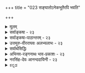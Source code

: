 +++
title = "023 सङ्घातोऽनेकभूतैरपि भवति"

+++
<details><summary>मूलम्</summary>

संघातोऽनेकभूतैरपि भवति यथा ह्येकभूतस्य भागैर्देहादिः पञ्चभूतात्मक इति निगमाद्युक्तिभिश्च प्रसिद्धम् ।  
न त्वेवं संकरः स्याद्व्यवहृतिनियमस्सूत्रितस्तारतम्याद्देहादौ येन भूतान्तरयुजि भवतो भौमतादिव्यवस्था ॥ २३ ॥
</details>

<details><summary>सर्वाङ्कषा - २३</summary>

एवमतिरिक्तावयविनिरासादेव मानवशरीरादेः केवलपार्थिवत्वमपि वैशेषिकैरुक्तं निरस्तप्रायमिति प्रतिपादयति – सङ्घात इत्यादिना । यथा हि एकभूतस्य **भागैः** = अंशैः **सङ्घातः** = सङ्घीभावः भवति घटादौ, तथैव **नैकभूतैरपि** = एकातिरिक्तभूतैरपि सङ्घातः भवति । अतः **देहादिः** = अस्मद्देहादिकं पञ्चभूतात्मकः, न तु केवलं पार्थिव इति **निगमाद्युक्तिभिः** = वेदादीनाम् वचनैः 'चतुर्विधाहारमयं शरीरम्' इत्यादिगर्भोपनिषद्वचनैः, आदिना पञ्चभूतात्मकं वपुः' इत्यादिपुराणादिवचनसंग्रहः । **प्रसिद्धम्** = सर्वसंमतम् अपलपितुमशक्यम् । 'च' कारात् युक्तेरपि संग्रहः । अथवा 'निगमात्, युक्तिभिः' इति वा पदच्छेदः । 

[[51]]

न त्वेवं संकरः स्यात्; व्यवहृतिनियमः सूत्रितस्तारतम्यात्, 

देहादौ येन भूतान्तरयुजि भवतो भौमतादिव्यवस्था ॥23॥ 



चकाराल्लोकानुभवोऽपि ग्राह्यः । शरीरे क्लेदनस्वेदनादिभिः पञ्चभूतानामपि सत्त्वानुभवात् ।  
पञ्चानामपि कारणत्वे समाने,  
अवयवातिरिक्ते अवयविनि निरस्ते च  
एकस्यैव तत्रोपादानत्वम्, इतरेषाम् अनुपादानत्वम् इति कल्पना  
अप्रामाणिकी ।  
**एवम्** =पञ्चानामप्युपादानत्वेऽपि **सङ्करः** = पृथिवीत्वादि-जाति-साङ्कर्यंम् न स्यात्;  
अवयवातिरिक्तावयविनः अनङ्गीकारादिति हेतुः ।  

> अवयवातिरिक्तावयव्य्-अङ्गीकारे,  
पञ्चानाम् अपि भूतानाम् उपादानत्वे च,  
एकस्मिन् शरीरे पृथिवीत्व-जलत्वादीनां समावेशात्  
जातिसाङ्कर्यं स्यात् ।  
पृथिवीत्वं विहाय  
जलत्वं कासारादौ,  
जलत्वं विहाय पृथिवीत्वं घटादौ,  
उभयोः समावेशो मानुषशरीरे 

इति ।  
परन्तु  
सिद्धान्ते अतिरिक्तस्य एकस्यावयविनः अनङ्गीकारात्,  
तत्-तद्-भागेषु तत्-तज्-जातेः सत्त्वेऽविरोधात्  
न जातिसाङ्कर्यप्रसङ्गः ॥ 

ननु यदि जातिसाङ्कर्यं न दोषः, तर्हि 'सङ्करो नरकायैव' (गी. 1-42 ) इति भगवद्वचनं कथमिति चेत्; 'जायते वर्णसङ्करः' इति पूर्वं वाक्यं विस्मृत्य वर्णसांकर्यपरं सङ्करपदं जातिसङ्करपरमिति भ्रान्तोऽसि त्वम् । पूर्वं तस्य विस्मरणं मम न्याय्यम्, पुरोगामिनस्तव 'उत्साद्यन्ते जातिधर्माः ' ( गी. 1-43 ) इति पुरतो वर्तमानं 'जातिधर्म' पदं विस्मृतं किल ! । हन्त ! रोषितस्त्वम् ! महानयं विचारः शान्तचित्तैर्निर्वर्तनीयः । क्रोधः करिष्यामस्समये (अद्रव्य. 133-133) । पृथिवीत्वादिजडवस्तुगतजातिविचारोऽन्यः, अन्यश्च मानवगत जातिवर्णविचार इति सांप्रतं समापयामः ॥ 

पञ्चानामप्युपादानत्वे समाने, पार्थिवशरीरम्, जलीयशरीरम् इत्यादिव्यवहारः कथमित्यत्राहव्यवहृतीत्यादि । **व्यवहृतिनियमः** = ' इदं पार्थिवम्' इत्यादिव्यवहारव्यवस्था **तारतम्यात्** = पृथिवीभागाधिक्यात् इतरभागानां न्यूनत्वाच्च **सूत्रितः** = सूत्रेण प्रतिपादितः । सूत्रकारेण कथनमात्रात् प्रमाणविरुद्धं कथमङ्गीकर्तुं शक्यमित्यत्र – देहादावित्यादि । **भूतान्तरयुजि** = भूतान्तरविशिष्टे मानुषदेहादौ **भवतः** = वैशेषिकस्य तव **भौमतादिव्यवस्था** =पार्थिवत्वादिव्यवस्था येन येन प्रमाणेन, तेनैव प्रमाणेन सूत्रकारेणापि तथोक्तम् ॥ 

अयमर्थः - मानुषदेहे पञ्चानामपि कारणत्वे, पृथिवीभागस्यैवोपादानत्वम्, इतरेषां तु सहकारित्वमात्रमिति कथं निर्णीयते ? न चानिर्णये का हानिरिति वाच्यम्, मानवशरीरस्य पार्थिवत्वव्यवहारानापत्तेः, इति प्रश्ने, पृथिवीभागाधिक्यादिति खलूत्तरम् । एतदेव सिद्धान्तेऽपि पार्थिवत्वादिव्यवहारनियामकमिति न कश्चिद्दोषः । सूत्रकारेणापि एतदेवाभिहितम् । छान्दोग्ये 'अन्नमशितं त्रेधा विधीयते ' (छां. 6-5-1 ) इत्युपक्रम्य 'अन्नमयं हि सौम्य मनः' (छां. 6-5-4 ) इति श्रूयते । पञ्चीकरणप्रक्रियया अन्ने पृथिव्यादिपञ्चभूतभागानामपि सत्त्वे, मनसि केवलमन्नमयत्वं कथमुच्यते इति शङ्कायाम्, तत्रोक्तम्, 'वैशेष्यात्तु तद्वादः' (ब्र.सू.2-4-19) इति । **वैशेष्यम्** =आधिक्यम् । अन्ने इतरभागानां सत्त्वेऽपि पृथिवीभागस्याधिक्यात्, मनः अन्नमयमित्युच्यते इति । एवमेव मानुषदेहेऽपि इतरभूतापेक्षया पृथिवीभागाधिक्यात् पञ्चानामुपादानत्वेऽपि पार्थिवत्वव्यवहार इति नानुपपत्तिः ॥ 

"बौद्धमते संयोगो न स्वीक्रियते' 



[[52]]

**पटनिर्माता** = कुविन्दः ( 

यद्यपि सिद्धान्ते मन आहङ्कारिकम्, न तु पार्थिवम् । अथाप्यन्नमयमिति कथनम् ' आहारशुद्धौ सत्त्वशुद्धिः' (छां. 7-26-2 ) इति प्रमाणात् आहाराधीनत्वान्मनः स्थितेः 'अन्नमयं हि सौम्य मनः' इत्युक्तिः । अन्नशुद्धिः किंरूपेत्यन्योऽयं विचारः, न केवलं सांकेतिक इतिपरमवधीयताम् ॥ 

नन्वत्र सङ्घातशब्दप्रयोगात् पञ्चभूतसङ्घातापेक्षया अतिरिक्तशरीरनिराकरणाच्च सङ्घात एव अवयविस्थानापन्न इत्युक्तं भवति । तर्हि उपादानोपादेयभावस्थले सङ्घातवाद एवाचार्याभिमतो वा? न चेष्टापत्तिः अवयविनिरासादिति वाच्यम्, आरम्भवादिनः वैशेषिकाः, सङ्घातवादिनो बौद्धाः ( वैभाषिकाः), विवर्तवादिनो माध्यमिकबौद्धाः, परिणामवादिनो वयमिति खलु प्रसिद्धिः । अतः कः सिद्धान्त इति चेत्, नात्र सङ्घातशब्दः बौद्धसङ्केतितार्थप्रतिपादकः, किन्तु समुदायार्थकः । सिद्धान्ते समुदायत्वमप्येकावस्था । अतः 'द्रव्याभेदेऽप्यवस्थान्तरतः' इति **पूर्वोक्तावस्थान्तरवादः** = परिणामवाद एवाचार्याभिमतः । प्रत्येकावस्था एका, समुदायावस्था अपरा इति अवस्थाभेद एव सङ्घातपदेनापि विवक्षितः । बौद्धास्तु क्षणिकवादे भेदबुद्धेरमा 

भावात अवस्थाया अव्यावर्तकत्वात्, अवस्थाभेदमपि नाङ्गीकुर्वन्ति । अवस्थाभेद एव परिणामवाद इति असकृद- 

भिहितं पुरस्तात् । अतः अवयवातिरिक्तावयविनिराकरणमात्रेण न बौद्धमतसाङ्कर्यम् ॥ 

ननु प्रत्येकापेक्षया समुदाये को विशेषः ? इति चेत्, उक्तमेव पूर्वम् 'संसर्गादेर्विशेषात्' (श्लो. 21) इति । अतिरिक्तावयविवादेऽपि पुरुषव्यापारस्य तादृशसंयोगसंपादन एव हि पर्यवसानम् । ततश्च 'पटं कर्तुमारभते' इत्यादिव्यवहाराणामपि विषयलाभः । एवञ्च वैशेषिकमते असमवायिकारणतयाङ्गीकृतः अवयवानां विलक्षणसंयोगोत्पत्त्या, तादृशसंयोगविशिष्टावयवा एव सिद्धान्ते अवयविव्यवहारनियामकाः । तादृशसंयोगजन्यः अतिरिक्त एवावयवीति वैशेषिकमते । संयोगाख्यपदार्थस्यैवानङ्गीकारात् अवयवसङ्घातमात्रम् अवयवीति बौद्धमतमिति विशेषः । अधिकं 'संसर्गादेर्विशेषात्' इत्यत्र ( श्लो. 21) द्रष्टव्यम् ॥ 

निष्ठुरसत्कार्यवादिनः सांख्या अपि हि 'सङ्घातपरार्थत्वात्' (सां. का. 17 ) इत्यवयविस्थाने सङ्घातपदं प्रयुञ्जते, न तावता ते सङ्घातवादिनः । अतः न बौद्धच्छायापातप्रसक्तिः । बौद्धमते निष्ठुरासत्कार्यवादः। सिद्धान्ते तु उपादानदृष्ट्या सत्कार्यवादः । अवस्थादृष्ट्या त्वसत्कार्यवाद एव । अथापि अवस्थानां स्वतन्त्रपदार्थत्वाभावान्नासत्कार्यवादस्सिद्धान्त इति विशेषः ॥ २३ ॥
</details>


<details><summary>सर्वाङ्कषा-पाठान्तरम् - २३</summary>

एवमतिरिक्तावयविनिरासादेव मानवशरीरदेः केवलपार्थिवत्वमपि वैशेषिकैरुक्तं निरस्तप्रायमिति प्रतिपादयति - सङ्घात इत्यादिना । यथा हि एकभूतस्य भागैः = अंशैः सङ्घातः = सङ्घीभावः भवति घटादौ, तथैव नैकभूतैरपि = एकातिरिक्तभूतैरपि सङ्घातः भवति । अतः देहादिः = अस्मद्देहादिकं पञ्चभूतात्मकः, न तु केवलं पार्थिव इति निगमाद्युक्तिभिः = वेदादीनां वचनैः 'चतुर्विधाहारमयं शरीरम्‌' इत्यादि गर्भोपनिषद्वचनैः, आदिना 'पञ्चभूतात्मकं वपुः' इत्यादिपुराणादिवचनसंग्रहः । प्रसिद्धम्‌ = सर्वसंमतम्‌ अपलपितुमशक्यम्‌ । 'च' कारात्‌ युक्तेरपि संग्रहः । अथवा 'निगमात्‌, युक्तिभिः' इति वा पदच्छेदः । चकाराल्लोकानुभवोऽपि ग्राह्यः । शरीरे क्लेदनस्वेदनादिभिः पञ्चभूतानामपि सत्त्वानुभवात्‌ । पञ्चानामपि कारणत्वे समाने, अवयवातिरिक्ते अवयविनि निरस्ते च एकस्यैव तत्रोपादानत्वम्‌, इतरेषामनुपादानत्वम्‌ इति कल्पना अप्रामाणिकी । एवम्‌ = पञ्चानामप्युपादानत्वेऽपि सङ्करः = पृथिवीत्वादिजातिसाङ्कर्यं न स्यात्‌; अवयवातिरिक्तावयविनः अनङ्गीकारादिति हेतुः । अवयवातिरिक्तावयव्यङ्गीकारे, पञ्चानामपि भूतानामुपादानत्वे च, एकस्मिन्‌ शरीरे पृथिवीत्वजलत्वादीनां समावेशात्‌ जातिसाङ्कर्यं स्यात्‌ । पृथिवीत्वं विहाय जलत्वं कासारादौ, जलत्वं विहाय पृथिवीत्वं घटादौ, उभयोः समावेशो मानुषशरीरे इति । परन्तु सिद्धान्ते अतिरिक्तस्य एकस्यावयविनः अनङ्गीकारात्‌, तत्तद्भागेषु तत्तज्जातेः सत्त्वेऽविरोधात्‌ न जातिसाङ्कर्यप्रसङ्गः ॥   
ननु यदि जातिसाङ्कर्यं न दोषः, तर्हि 'सङ्करो नरकायैव' (गी.१-४२) इति भगवद्वचनं कथमिति चेत्‌; 'जायते वर्णसङ्करः' इति पूर्वं वाक्यं विस्मृत्य वर्णसांकर्यपरं सङ्करपदं जातिसङ्करपरमिति भ्रान्तोऽसि त्वम्‌ । पूर्वं तस्य विस्मरणं मम न्याय्यम्‌, पुरोगामिनस्तव 'उत्साद्यन्ते जातिधर्माः' (गी.१-४३) इति पुरतो वर्तमानं 'जातिधर्म'पदं विस्मृतं किल! । हन्त! रोषितस्त्वम्‌! महानयं विचारः शान्तचित्तैर्निर्वर्तनीयः । करिष्यामस्समये (अद्रव्य.१३३-१३३) । पृथिवीत्वादिजडवस्तुगतजातिविचारोऽन्यः, अन्यश्च मानवगत जातिवर्णविचार इति सांप्रतं समापयामः ॥   
पञ्चानामप्युपादानत्वे समाने, पार्थिवशरीरम्‌, जलीयशरीरम्‌ इत्यादिव्यवहारः कथमित्यत्राह - व्यवहृतीत्यादि । व्यवहृतिनियमः = 'इदं पार्थिवम्‌' इत्यादिव्यवहारव्यवस्था तारतम्यात्‌ = पृथिवीभागाधिक्यात्‌ इतरभागानां न्यूनत्वाच्च सूत्रितः = सूत्रेण प्रतिपादितः । सूत्रकारेण कथनमात्रात्‌ प्रमाणविरुद्धं कथमङ्गीकर्तुं शक्यमित्यत्र - देहादावित्यादि । भूतान्तरयुजि = भूतान्तरविशिष्टे मानुषदेहादौ भवतः = वैशेषिकस्य तव भौमतादिव्यवस्था = पार्थिवत्वादिव्यवस्था येन = येन प्रमाणेन, तेनैव प्रमाणेन सूत्रकारेणापि तथोक्तम्‌ ॥   
अयमर्थः - मानुषदेहे पञ्चानामपि कारणत्वे, पृथिवीभागस्यैवोपादानत्वम्‌, इतरेषां तु सहकारित्वमात्र- मिति कथं निर्णीयते? न चानिर्णये का हानिरिति वाच्यम्‌, मानवशरीरस्य पार्थिवत्वव्यवहारानापत्तेः, इति प्रश्ने, पृथिवीभागाधिक्यादिति खलूत्तरम्‌ । एतदेव सिद्धान्तेऽपि पार्थिवत्वादिव्यवहारनियामकमिति न कश्चिद्दोषः । सूत्रकारेणापि एतदेवाभिहितम्‌ । छान्दोग्ये 'अन्नमशितं त्रेधा विधीयते' (छं.६-५-१) इत्युपक्रम्य 'अन्नमयं हि सौम्य मनः' (छं.६-५-४) इति श्रूयते । पञ्चीकरणप्रक्रियया अन्ने पृथिव्यादिपञ्चभूतभागानामपि सत्त्वे, मनसि केवलमन्नमयत्वं कथमुच्यते इति शङ्कायाम्‌, तत्रोक्तम्‌, 'वैशेष्यात्तु तद्वादः' (ब्र.सू.२-४-१९) इति । वैशेष्यम्‌ = आधिक्यम्‌ । अन्ने इतरभागानां सत्त्वेऽपि पृथिवीभागस्याधिक्यात्‌, मनः अन्नमयमित्युच्यते इति । एवमेव मानुषदेहेऽपि इतरभूतापेक्षया पृथिवीभागाधिक्यात्‌ पञ्चानामुपादानत्वेऽपि पार्थिवत्वव्यवहार इति नानुपपत्तिः ॥   
यद्यपि सिद्धान्ते मन आहङ्कारिकम्‌, न तु पार्थिवम्‌ । अथाप्यन्नमयमिति कथनम्‌ 'आहारशुद्धौ सत्त्वशुद्धिः' (छा. ७-२६-२) इति प्रमाणात्‌ आहाराधीनत्वान्मनः स्थितेः 'अन्नमयं हि सौम्य मनः' इत्युक्तिः । अन्नशुद्धिः किंरूपेत्यन्योऽयं विचारः, न केवलं सांकेतिक इतिपरमवधीयताम्‌ ॥   
नन्वत्र सङ्घातशब्दप्रयोगात्‌ पञ्चभूतसङ्घातपेक्षया अतिरिक्तशरीरनिराकरणाच्च सङ्घात एव अवयवि- स्थानापन्न इत्युक्तं भवति । तर्हि उपादानोपादेयभावस्थले सङ्घातवाद एवाचार्याभिमतो वा? न चेष्टापत्तिः अवयविनिरासादिति वाच्यम्‌, आरम्भवादिनः वैशेषिकाः, सङ्घातवादिनो बौद्धाः (वैभाषिकाः), विवर्तवादिनो माध्यमिकबौद्धाः, परिणामवादिनो वयमिति खलु प्रसिद्धिः । अतः कः सिद्धान्त इति चेत्‌, नात्र सङ्घातशब्दः बौद्धसङ्केतितार्थप्रतिपादकः, किन्तु समृदायार्थकः । सिद्धान्ते समुदायत्वमप्येकावस्था । अतः 'द्रव्याभेदेऽप्यवस्थान्तरतः' इति पूर्वोक्तावस्थान्तरवादः = परिणामवाद एवाचार्याभिमतः । प्रत्येकावस्था एका, समुदायावस्था अपरा इति अवस्थाभेद एव सङ्घातपदेनापि विवक्षितः । बौद्धास्तु क्षणिकवादे भेदबुद्धेरभावात् अवस्थाया अव्यावर्तकत्वात्‌, अवस्थाभेदमपि नाङ्गीकुर्वन्ति । अवस्थाभेद एव परिणामवाद इति असकृदभिहितं पुरस्तात्‌ । अतः अवयवातिरिक्तावयविनिराकरणमात्रेण न बौद्धमतसाङ्कर्यम्‌ ॥   
ननु प्रत्येकापेक्षया समुदाये को विशेषः? इति चेत्‌, उक्तमेव पूर्वम्‌ 'संसर्गादेर्विशेषात्‌' (श्लो.२१) इति । अतिरिक्तावयविवादेऽपि पुरुषव्यापारस्य तादृशसंयोगसंपादन एव हि पर्यवसानम्‌ । ततश्च 'पटं कर्तुमारभते' इत्यादिव्यवहाराणामपि विषयलाभः । एवञ्च वैशेषिकमते असमवायिकारणतयाङ्गीकृतः अवयवानां विलक्षणसंयोगोत्पत्त्या, तादृशसंयोगविशिष्टावयवा एव सिद्धान्ते अवयविव्यवहारनियामकाः । तादृशसंयोगजन्यः अतिरिक्त एवावयवीति वैशेषिकमते । संयोगाख्यपदार्थस्यैवानङ्गीकारात्‌ अवयवसङ्गातमात्रम् अवयवीति बौद्धमतमिति विशेषः । अधिकं 'संसर्गादेर्विशेषात्‌' इत्यत्र (श्लो.२१) द्रष्टव्यम्‌ ॥   
निष्ठुरसत्कार्यवादिनः सांख्या अपि हि 'सङ्घातपरार्थत्वात्‌' (सां.का.१७) इत्यवयविस्थाने सङ्घातपदं प्रयञ्जते, न तावता ते सङ्घातवादिनः । अतः न बौद्धच्छायापातप्रसक्तिः । बौद्धमते निष्ठुरासत्कार्यवादः ।   
सिद्धान्ते ते उपादानदृष्ट्या सत्कार्यवादः । अवस्थादृष्ट्या त्वसत्कार्यवाद एव । अथापि अवस्थानां स्वतन्त्रपदार्थत्वाभावान्नासत्कार्यवादस्सिद्धान्त इति विशेषः ॥ २३ ॥
</details>


<details><summary>उत्तमूरु-वीरराघवः अलभ्यलाभः - २३</summary>

एवं द्रव्योत्पत्तिवादो निरस्तः । एवञ्च द्रव्योत्पत्तिं स्वीकृत्य तार्किकैः भौतिकानामेकभूतभागमात्रोपादानकत्वं वा विजातीयानेकोपादानकत्वमपि वेति विचार्य, ''शरीरं पञ्चात्मकं न विद्यते'', ''गुणान्तराप्रादुर्भावाच्च न त्र्यात्मकम्”, ''अणुसंयोगस्त्वप्रतिषिद्धः'' इति वैशेषिके (४-२) न्याये चेवमेकमात्रोपादानकत्वं यत् स्थापितम्, तत् सर्वं गगनपुष्पगन्घविचार एव । अथापि तत्राप्यनुभवप्रमाणविरोधं दर्शयति संघात इति । ''अणुसंयोगस्त्वप्रतिषिद्धः'' इति भवदुक्त्यापि संघातः संयोगः अनेकभूतोत्पाद्य इति सिद्धम् । देहो वा मृत्पाषाणादिर्विषयो वा भौतिकः सर्वोऽपि पञ्चभूतात्मक इति प्रसिद्धं पञ्चीकरणप्रमाण - देहपोषकाहारादिश्रुतिप्रभृतित इति पूर्वार्धस्यार्थः । नियन्तव्यमिति । नानामूतोपादानकत्वे एकस्मिन् द्रव्ये स्वीक्रियमाणे तत्रैकत्र पृथिवीत्वाष्त्वादिनानाजातिसमावेशः स्यात्, सांकर्यञ्च जातिबाधकमिति कृत्वा एकोपादानकत्वनियमो भवदिष्ट इति भावः । न वेति । सांकर्यपरिहारप्रकारस्य वक्ष्यमाणत्वात् सांकर्यस्यादोषत्वाच्च स न कार्य इति भावः । संघातेति । तस्य संयोगस्य गुणरूपत्वात् तत्र न द्रव्यजातिप्रसक्तिः । संयुक्तद्रव्याणि तु व्यवस्थितान्येवेति भावः । तैजसत्वाभिमत इति । सुवर्णे तैजसम् अत्यन्ताग्निसंयोगेऽप्यनुच्छिद्यमानद्रवत्वाधिकरणत्वादिति घृतजतुवैजात्येन त्रपुसीसलोहरजतसुवर्णानां तैजसत्वं तदिष्टम् । तर्हि गुरुत्वपीतरूपाद्याश्रयत्वं कथमिति विचार्य उपष्टम्भकद्रव्यगतं तदिति समाहितम् । अतोऽनेकद्रव्यसंघातो विलक्षण इह नापलप्य इति भावः । अत्राभिमतेति पदयोजनं गुरुत्वाद्याश्रये एव द्रवत्वप्रत्यक्षात् तदाश्रयतया तेजःकल्पनं नोचितम् । पञ्चीकृततया तेजोंशाधिक्येऽपि पार्थिवांश एवाधिकतरः सुवर्णपदव्यवहारमर्हतीति ज्ञापितम् । चतुर्विधेति । खाद्यलेह्यवत् पेयचूष्ययोरप्याहारत्वात् अप्कार्यत्वमप्यावश्यकमिति भावः । ''अन्नमशितम्, आपोऽशिताः, तेजोऽशितम्” इति भूतत्रयाहारपरं छान्दोग्यमप्यनुसंधेयम् । तर्हि पृथिवीत्वाप्त्वादिजातीनां प्रतिभौतिकं समावेशः स्यात् । तथाच पृथिव्यवादिषु पृथक्पृथक् स्थितयोर्द्वयोरेकत्र समावेशरूपसांकर्यदोषात् पृथिवीत्वादेर्जातित्वमेव न स्यादित्यनोत्तरार्धे न त्वित्यादि । एवमित्यस्य एवं सर्वोपादानकत्वस्वीकारे इत्यर्थः संघातमात्रोत्पत्तेरिति वाऽर्थः । एवमित्यस्य द्रव्योत्पत्तिस्वीकारेऽपीत्यर्थाभिप्रायेणाह तदुत्पादेऽपीति । तुशब्दः अवतारिकादर्शितशंकाव्यवच्छेदार्थः । न चेति चकारः पूर्वार्धोक्तस्य साधकस्यात्रोक्तेन बाधकाभावेन समुच्चये । नरसिंहेति । नरत्वसिंहत्वयोर्जातित्वानापत्तिर्यथा तत्र नरत्वाद्यस्वीकारेण वार्यते, तथा भौतिके पृथिवीत्वादिभूतजात्यस्वीकारेण वार्यतामित्याशयः । सिद्धान्ते तु संघातातिरिक्तस्याभावान्न कश्चिद् दोषः । रूपान्तरम् - नीलत्वपीतत्वादिरहितम् । इदमश्वगर्दभजातीयजन्याश्वतराद्युपलक्षणम् । एतेन - विजातीयोत्पत्तिस्वीकारेण । अथ सांकार्यं न जातिबाधकमिति पक्षमादृत्याऽऽह भवतु वेति । उपाधीति । जातिरूपधर्म एव सांकर्यस्य बाधकता, न भूतत्वमूर्तत्वादौ उपाधिरूपधर्मे इति तदुक्तम् । पाञ्चभौतिकेष्विति । एकैकस्यापि पाञ्चभौतिकत्वे इत्यर्थः । तत्तदर्थक्रियेति । अर्थक्रिया नाम कार्यनिष्पत्तिः । सिद्धान्तिना व्यवहारव्यवस्थितिर्नापलप्येति दर्शयति वर्णित इति । मन्त्रेति । निरूढपश्वङ्गहोमकरणतन्त्रेत्थधेः आ.द.वर्णितः । तत्र निरूढपशुयागे पशुशरीरस्य पृथिवीत्वेन विशिष्य कथनमिति भावः । व्यवहृतिनियम इति घटादौ पृथिव्यादिव्यवहारसत्ता, तदितरभूतव्यवहाराभावश्च तारतम्यात् तत्तद्भूतन्यूनाधिकभावात् । तद्व्यवहारे तद्भूयस्त्वं प्रयोजकमित्युक्तं भवति । श्लोके भौमतेति । भूम्युपादानकत्वादीत्यर्थः । नानाभूतसंसर्गे सत्यपि भवदभिमतायामेकभूतोपादानकत्वव्यवस्थायां हि तारतम्यमेव हेतुरित्यर्थः । भूयसेति । भूयोवयवमूलक इत्यर्थः । सांकर्यभीरुणा बहुत्रावयविनं विनैव व्यवहारनिर्वाहः कार्य इति उदाहरणान्तरैर्दर्शयति विजातीयेति । खट्वा दारुणाऽपि निर्मीयते, शिलया, लोहादिना च । तत्र खट्वात्वदारुत्वयोः सांकर्यं स्यादिति द्रव्यान्तरमेव न जातम्, किंतु नानासंघातमात्रमिति वक्तव्यम् । एवं गोपुरे । मृत्सुवर्णरजतादिविजातीयप्रकृतिके घटादावपीयमेव सरणिरिति । ननु भूतातिरिक्तद्रव्यानुत्पत्तौ भौतिकमिति व्यवहारविशेषः कुत इत्यत्राह विभागादिति । समुदायात् पृथक्करणमात्रेणापि पिण्डकाष्ठादिशब्दैः पृथग्व्यवहारो भवति । पूर्वसिद्धावस्थातिरिक्तायाः अवस्थायाः साध्यतया तद्विशिष्टे च पूर्वद्रव्य एव भौतिकत्वबुद्धिरिति । एकत्वमिति । पिण्डावस्थायामेकत्वम्, सर्वं मृन्मयमिति घटशरावकरकादिबहूत्पत्त्या च बहुत्वम् । अपञ्चीकृतं भूतं समष्टिः पञ्चीकृतं व्यष्टिरिति यथा - तथाऽवस्थाभेदात् व्यवहारभेदः । प्राक्सत्त्वकार्यत्वयोरसमावेशात् कथं सत्कार्यवाद इति शंकते नन्विति । कार्यत्वमुत्पत्तिमत्त्वम् । उत्पत्तिश्चावस्थैव । तदाश्रयत्वात् सत एव द्रव्यस्य कार्यत्वव्यवहारः । मृन्मयं हिरण्मयमिति द्रव्य एव विकारशब्दप्रयोगात् । तदात्मानं स्वयमकुरुतेति कारणद्रव्य एव कार्यत्वव्यवहाराच्च । गमेत्वघटत्वादीनामवस्थानां प्रकारतयैव भानस्वाभाव्यात् प्रकारिण्येव कार्यत्वादिव्यवहारो लोकसिद्धः; न तु धर्मप्राधान्येनेति भावः ॥ २३ ॥
</details>

<details><summary>सर्वार्थसिद्धिः</summary>

या चान्या कल्पना शरीरादिषु पृथिव्याद्यनेकभृतसद्भावेऽप्येकमेव भूतमुपादानमन्यत्संसर्गिमात्रमिति, तामपि निरस्यति संघात इति ॥ अवयविसद्भावे ह्येकप्रकृतित्वं नियन्तव्यं न वा त्वया? संघातवादे तु यथादर्शनं सर्वमुपादानम् । न च विजातीयानां संहतिर्नास्ति दृष्टविरोधात् युष्मत्सिद्धान्तविरोधाच्च । अन्यथा कथं तैजस्त्वाभिमते काञ्चनादौ गुरुत्वादिकॢप्तिः? किंच "त्रिवृत्करणं नामरूपव्याकरणार्थं चतुर्विधाहारमयं शरीरं" इति च गर्भोपनिषत् । "पञ्चभूतात्मकं वपुः" इत्यादि च स्मर्यते । तदिदमाह - देहादिरिति । यथा विजातीयवृक्षपोतव्यतिषक्तोपचये वृक्षैकत्वधीः, एवमेकस्मिन्ननेकभूतारब्धे विरुद्धजातिसमावेशगन्धोऽपि न स्यादित्याह - न त्विति । एवंशब्द उक्तहेतुपरो वा ; अपूर्वद्रव्यानुत्पादादित्यर्थः । तदुत्पादेऽपि न जातिसङ्कर इत्याशयः । नरसिंहादिन्यायेनोभयविलक्षणावयव्युत्पत्तिसंभवात् । कल्प्यते च युष्माभिश्चित्रं रूपान्तरम् । एतेन तज्जातीयोपात्तं कथमतज्जातीयमित्यपि प्रत्युक्तम्, तन्त्वादिजातीयैरतन्त्वादिजातीयोत्पत्त्यभ्युपगमाच्च । भवतु वा पृथिवीत्वतोयत्वादीनामेकत्र समावेशः, तथाऽपि का हानिः? परस्परपरिहार्युपाधिद्वयसमावेशन्यायेन दर्शनादर्शनाभ्यामेव सर्वातिप्रसङ्गशान्तेः । ननु पाञ्चभौतिकेषु कथमेकभूतशब्दस्तत्तदर्थक्रियावानियमश्च?  
वर्णितो हि भवद्भिरेव भूतान्तरोपष्टब्धेष्वपि देहादिषु पार्थिवाप्यादिविभागः । कथं च मन्त्रार्थवादेषु "पृथिवी शरीरमित्यादिविशेषव्यपदेश इत्यत्राह - व्यवहृतीति । सूत्रितो ह्यसौ "वैशेष्यात्तु तद्वादस्तद्वाद" इति "त्र्यात्मकत्वात्तु भूयस्त्वात्" इति च । अत्र प्रतिबन्दीं प्रथयति - देहादाविति । येनेति तारतम्यपरामर्शः । तवाप्यनारब्धावयविकेषु विजातीयराशिषु भूयसा व्यवहारो लोकसिद्धस्संमन्तव्यः । विजातीयदारुशिलाद्यारब्धेषु च खट्वागोपुरादिषु किंचिज्जातीयत्वनियमः, तत्रावयव्यनारम्भे सर्वत्रैवमस्मन्मतसिद्धिः ।  
विभागादविभागाच्च भूतभौतिकभेदधीः । सत्येव यदि वा द्रव्ये सिद्धसाध्यदशाद्वयात् ॥  
एकत्वं च बहुत्वं च मृत्पिण्डकरकादिवत् । समष्टितव्यष्टिनीत्यैव त्रिगुणे वदति श्रुतिः ॥  
ईदृक्सत्कार्यवादश्च वैदिकैः परिगृह्यते । द्रव्यस्य पूर्वसिद्धस्य साध्यावस्थाविशेषतः ॥  
ननु यदि पूर्वं नित्यं सत् द्रव्यं, तत्कथं सांख्यमतमुज्झतः कार्यं स्यात्? या त्वागन्तुक्यवस्था सा न प्राक्सती ।  
अतः कथं सत्कार्यवादं ब्रूथ ? इत्थम्- प्राक्सदेव द्रव्यमवस्थान्तरविशिष्टवेषेण कार्यम् ; तथैव लोकवेदव्यवहारस्थितिरिति ॥२३॥ इति देहादेः पाञ्चभौतिकत्वम् ॥
</details>


<details><summary>अभिनव-रङ्गनाथः भाव-प्रकाशः - २३</summary>

\*विभागादित्यादि - अत्र विभागो भूभौतिकभेदधीरित्यत्र हेतुः अविभागश्च सत्येव द्रव्ये इत्यत्रेति विवेकः । 'सदेव सोम्येदमग्र आसीदेकम्' 'तदैक्षत बहुस्याम्' 'हन्ताहामिमास्तिस्रो देवताः नामरूपे व्याकरवाणि' 'यथा सोम्यैकेन मृत्पिण्डेन सर्वं मृन्मयम्' 'नामरूपं च भूतानाम्' इत्यादिश्रुतिस्मृतयोऽत्र मूलभूताः ॥ नन्वद्रव्यसरे 'विभागस्संयोगनाशरूपः सोऽपि भावान्तराभाव-पक्षे संयोगन्तरात्मक इत्यपि व्यवस्थापयिष्यते । अतो मूतभौतिकयोस्तत्वतोऽभेदेन विभागो न संभवति । एवं नीरक्षीरयोरिवाविभागोऽपीति नामरूपव्याकरणश्रुत्यनुरोधेन धर्मपुरस्कारेण तौ वाच्यौ अतोऽवस्थाभेदनिबन्धनैव भूतभौतिकभेदधीरिति पर्यवस्यतीत्याह \*यदि वा इत्यनेन ॥ २३ ॥
</details>


<details><summary>नरसिंह-देवः आनन्ददायिनी - २३</summary>

प्रसङ्गसंगतिमाह - या चान्या कल्पनेति । अनेकप्रकृतित्वेऽपि बाधकाभावस्य उत्तरत्र वक्ष्यमाणत्वादिति भावः । संघातवादेत्विति - अत्रानेकप्रकृतिकत्वमेकप्रकृतिकत्वमिति विचारस्यैवानुत्थानमित्यर्थः । दृष्टविरोधादिति - नीरक्षीरादिसंहतिदर्शनादित्यर्थः । दृष्टिविरोधादिति क्वचित्पाठः । सिद्धान्तविरोधमेवोपपादयति - अन्यथेति । उपष्टम्भक- पार्थिवांशगुरुत्वं स्वर्णे प्रतीयते इति युष्मत्कॢप्तिः । आदिशब्देन रूपादिर्गृह्यते । निगमाद्युक्तिभिश्चेत्यस्यार्थमाह - किंचेति । ननु त्रिवृत्करणश्रुतिर्न देहस्य पाञ्चभौतिकत्वं वदतीत्यत्राह - त्रिवृत्करणमिति । रूपवत्त्वाच्छरीरस्येति भावः । साक्षाद्विवक्षितार्थप्रतिपादिकां श्रुतिमाह - चतुर्विधाहारमयमिति । यद्यपि पेयं लेह्यं चोष्यं खाद्यमिति चतुर्विधा-हाराणामप्यपार्थिवरूपवत्वमेव; तथाऽपि भूतद्वयमयत्वे शरीरस्य भूतान्तरमयत्वमपि तद्वद्भवतीति भावः । वृक्षैकत्वधीरिति - यथा चूतवटाश्वत्थव्यतिषक्ताङ्कुरजन्ये नानोपादानके एकोऽवयवीति धीरित्यर्थः । व्यतिषक्तवृक्षपोतोपचयस्यासन्निहितत्वात्तत्परामर्शो न युक्त इति पक्षान्तरमाह -एवंशब्द इति । पूर्वश्लोके प्रतिपन्नत्वात् । एवं च पाञ्चमौतिकत्वे शरीरस्य नियतजातिर्न स्यात् नियामकाभावात् । नाऽपि नाना; साङ्कर्यप्रसङ्गात्; नापि तद्रहितम्; द्रव्यत्वावान्तरजातिरहितस्य कार्यस्याद्रव्यत्वापातात् । नापि जात्यन्तरम्; अधिकद्रव्यापत्तेः इत्याद्यनुपपत्तयः परोत्प्रेक्षिताः अवयव्यनभ्युपगमपक्षे न प्रभवन्तीति भावः । अवयव्यङ्गीकारेऽपि नैते दोषाः स्युरित्याह -तदुत्पादेऽपीति । ननु तर्हि कॢप्तानन्तर्भावाद्द्रव्यान्तरतापत्तिरित्यत्राह - कल्प्यते चेति । कॢप्तानन्तर्भावे रूपन्यायादतिरिक्तत्वमिति भावः । द्रव्येष्वयं नियम इत्यत्राह - तन्त्वादीति । ननु जातिसंकराङ्गीकारे गवां क्षीरं पातव्यं नोष्ट्रादेरिति शास्त्रार्थनियमो न स्यात्; गव्यप्युष्ट्रत्वजातिसम्भवादित्यत्राह - परस्परेति । यथा स्वादुत्वरसवत्त्वकाश्यादिदेशप्रभवत्वादिरूपोपाधिसाङ्कर्येऽपि गोपयस्त्वोष्ट्रपयस्त्वादेः साङ्कर्याभावात् शास्त्रार्थनियमः; यथा गृहस्थत्वयतित्वादेरेककाले न साङ्कर्यं यथा वा शूद्रान्नत्वब्राह्यणान्नत्वादेरसाङ्कर्यं दर्शनबलादङ्गीकार्यम्; तथाऽत्रापि यथादर्शनं व्यवस्थासंभवान्न दोष इत्यर्थः । ननु शरीरस्य पाञ्चभौतिकत्वे कथं पार्थिवत्वव्यपदेशः? इत्याशङ्क्याह - नन्वित्यादिना । तत्तदर्थक्रियानियमः - पार्थिवत्वप्रयुक्तगुरुत्वकाठिन्यादिहेतुकक्रियैव । न तु सेचनदहनादिक्रियाः । वर्णितो हीति - अस्थित्वगादिकं पार्थिवं रुधिरादिकमायमित्यादिविभाग इत्यर्थः । मन्त्रार्थवादेष्विति - निरूढपश्वङ्गहोमकरणमन्त्रार्थवादे इत्यर्थः । तत्र यद्यपि; 'पृथिव्यै शरीरम्' इति पाठो दृश्यते; तथाऽपि अन्तरिक्षमात्मा' इत्यादिसाहचर्यात् विभक्तिव्यत्ययेनार्थतोऽनुवादः । तथैव पाठ इत्येके । शाखान्तरे तथा पाठ इत्यपरे । वैशेष्यादित्यादि -एकभूतांशस्याधिक्यात्तद्भूतव्यवहार इत्यर्थः । द्विरुक्तिरध्यायपरिसमाप्तिदोतिका । त्र्यात्मकत्वादिति - त्रित्वमुपलक्षणम्; पञ्चभूतात्मकस्यापि त्र्यात्मकत्वात् । कथमेकभूतव्यवहारः? इति शङ्कायामेकांशस्य भूयस्त्वात्तद्व्यवहार इत्यर्थः । तारतम्यपरामर्श इति - तथाच मूलस्यायमर्थः - भूतान्तरयुजि - पञ्चभूतानां देहारम्भात्पूर्वकाले संहतानां सत्त्वात् शरीरं पृथिव्यारब्धमेव कुतः अप्यं वा भवतु? इति शङ्कायां पृथिव्यवयवानां बहुत्वात्तस्या एव शरीरारम्भकत्वमित्यादि किञ्चिद्व्यवस्थापकं वक्तव्यम् तदत्रापि समानमिति । आदिशब्दद्वयाथर्मप्याह - तवापीति । विजातीयराशिषु - अधिकैकजातीयमाषतिलादिराशिषु । अस्मन्मतसिद्धिरिति - तत्रातिरिक्तावयव्यभावेऽपि शब्दान्तरादिसर्वकार्यसिद्धौ सर्वत्राऽपि तथा शब्दान्तरादिसंभवात् अवयवी न स्यादित्यर्थः ।  
ननु अवयव्यभावे सर्वेषां भूतसंघात्मकत्वेन भूतत्वात् भूतभौतिकभेदधीरसत्या स्यात् इत्याशङ्क्य विभागाविभागाभ्यां वा सिद्धसाध्यावस्थायोगेन वा सत्या संभवतीत्याह - विभागादिति । नन्व- तिरिक्तावयविनिरासे प्रकृतेरेकत्वात् बहुरूपप्रजारूपता न संभवतीत्यत्राह - एकत्वं चेति । केचित्तु - अजामेकां बह्वीं सरूपां प्रजां जनयन्तीमिति प्रकृतिविशेषणं बहुत्वमित्याहुः । ननु आगन्त्ववस्थायोगित्वमेव कार्यत्वं द्रव्यस्य; न त्वसत उत्पत्ति; अत एव शरीरस्यापि पाञ्चभौतिकत्वमिति इयता प्रतिपन्नम्; तदयुक्तम्; ईदृशसत्कार्यवादस्य साङ्ख्यैरनङ्गीकारे सत्कार्यवादत्वाभावात् इत्यत आह - ईदृक्सत्कार्यवादश्चेति । ननु अगन्तुक्योऽवस्थाः तथाऽपि तद्वत्त्वेन सत्कार्यपक्षो नोपपद्यते इत्याशङ्कते - नन्विति । साङ्ख्यमतमुज्झत इति - अभिव्यक्तिपक्षमनस्तुपगच्छत इत्यर्थः ॥ २३ ॥
</details>

<details><summary>ಕನ್ನಡ</summary>

अवयवगळिगिन्तलू बेरॆयाद अवयवि इल्लदिद्दरॆ  
नम्म शरीरदल्लि पञ्चभूतगळू सेरिरुवुदरिन्द  
ई शरीरवन्नु 'पार्थिव शरीर ' ऎन्दु हेळुवदु हेगॆ ?  
अतिरिक्त अवियवियन्नु ऒप्पिदरॆ  
उळिद भूतगळु अप्रधानवागुवुदरिन्द  
आ व्यवहार प्रामाणिकवागलु साध्य.  

ई आक्षेपक्कॆ उत्तरवन्नु हेळुत्तारॆ.  

**एकभूतस्य भागै सङ्घातः यथाहि नैक भूतैरपि [सङ्घातः] भवति**  
ऒन्दे भूतद अंशगळिन्द समुदाय भाव हेगॆ आगुवुदो, हागॆये अनेक भूतगळिन्दलू समुदायभाव बरुत्तदॆ. 

घटपटादिगळु ऒन्दे पृथिवि भूतद अणुगळ सङ्घातरूपवाग् इद्दरू  
बेरॆ बेरॆ हॆसरन्नु ताळुवन्तॆ,  
पृथवि, जल, तेजस्सु, वायु, आकाशवॆम्ब पञ्चभूतगळू ऒट्टागि सेरि  
ऒन्दु आकार मत्तु हॆसरन्नु ताळि देहव् ऎनिसि कॊळ्ळुत्तदॆ.  
आद्दरिन्द  
**देहादिः पञ्चभूतात्मक इति निगमात् युक्तिभिश्व प्रसिद्ध.**  
नम्म शरीर मुन्तादवुगळु पञ्चभूतगळ स्वरूपवे हॊरतु  
केवल पार्थववल्लवॆन्दु **पञ्चात्मकं** इत्यादि गर्भोपषत्तिनिन्दलू  
लौकिक युक्तिगळिन्दलू निश्चितवागिदॆ, 

30 


**एवं सङ्करः न तु स्यात्**  
हीगॆ पञ्चभूतगळु ऒट्टागि सेरिद्दरू  
पृथिवीत्पादिजातिगळिगॆ साङ्कर्यवु बरदे  
अदरदर गुण-स्वभावादिगळु व्यवस्थितवागिये इरलु साध्य.  

**व्यवहृतिनियमः तारतम्यात् सूत्रितः**- 

पञ्चभूतगळु सेरिद्दरू  
नम्म शरीरादिगळन्नु पार्थिव ऎन्नुत्तेवॆ.  
ई शरीरदल्लि पृथिवि भूत हॆच्चागियू  
उळिद भूत कडिमॆ यागियू इरुवुदरिन्द,  
हॆच्चागिरुवुदर हॆसरन्नु व्यवहरिसुत्तारॆ ऎम्ब नियमवु "वैशेष्यात्तु तद्वादः" ऎम्ब सूत्रदिन्द सिद्धवागिदॆ.  
पञ्ची करणदिन्द पञ्चभूतगळु ऎल्ला वस्तुगळल्लि सेरिद्दरू याव भूतद भाग अदरल्लि हॆच्चागिरुवुदो आ भूतद हॆसरिनिन्द अदन्नु व्यवहरिसुत्तारॆ ऎन्दु आ सूत्रद अर्थ. आद्दरिन्द नम्म शरीरदल्लि पञ्चभूतगळु सेरिद्दरू इदन्नु 'पार्थिव' ऎन्नुवुदु उचितवे आगुत्तदॆ. ई अंशवन्नु वैशेषिकरू ऒप्पबेकागुत्तदॆ ऎन्दु हेळुत्तारॆ-भूतान्तरयुजि देहाद् येन भवतः भौमतादिव्यवा ऎल्ला भूतगळू सेरिरुव नम्म शरीर मुन्तादुवुगळल्लि पार्थिवादि व्यवस्थॆयु याव कारण दिन्द निमगॆ आगुवुदो अदु नमगू समान. नम्म शरीरदल्लि पञ्चभूतगळु इद्दरू पृथिवीभूत ऒन्दे उपादान कारण, उळिदवु सहकारि मात्रवॆन्दु अवरु हेळलु पृथिवीभाग हॆच्चागिरुवुदेकारण. इदरन्तॆये पञ्चभूतगळू उपादान कारणवादरू पृथिवीभाग हॆच्चागिरुवुदॆ इदन्नु 'पार्थिव' ऎन्दु हेळलु कारण ऎन्नुवुदरल्लि याव दोषवू बरुवुदिल्ल । २३ ॥ 

</details>
